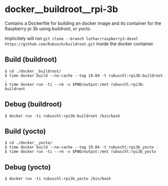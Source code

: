 # docker__buildroot__rpi-3b

Contains a Dockerfile for building an docker image and its container for the Raspberry pi 3b using buildroot, or yocto.

Implicitely will run ```git clone --branch lothar/raspberry3-devel https://github.com/Rubusch/buildroot.git``` inside the docker container.


## Build (buildroot)

```
$ cd ./docker__buildroot/
$ time docker build --no-cache --tag 19.04 -t rubuschl:rpi3b-buildroot .
$ time docker run -ti --rm -v $PWD/output:/mnt rubuschl:rpi3b-buildroot
```


## Debug (buildroot)

```
$ docker run -ti rubuschl:rpi3b-buildroot /bin/bash
```

## Build (yocto)

```
$ cd ./docker__yocto/
$ time docker build --no-cache --tag 19.04 -t rubuschl:rpi3b_yocto .
$ time docker run -ti --rm -v $PWD/output:/mnt rubuschl:rpi3b_yocto
```


## Debug (yocto)

```
$ docker run -ti rubuschl:rpi3b_yocto /bin/bash
```


